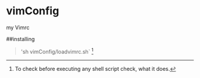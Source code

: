 # vimConfig
my Vimrc

##installing 
> 'sh vimConfig/loadvimrc.sh` [^1]
[^1]: To check before executing any shell script check, what it does.
